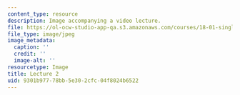 ```yaml
---
content_type: resource
description: Image accompanying a video lecture.
file: https://ol-ocw-studio-app-qa.s3.amazonaws.com/courses/18-01-single-variable-calculus-fall-2006/9301b97778bb5e302cfc04f8024b6522_lec02.jpg
file_type: image/jpeg
image_metadata:
  caption: ''
  credit: ''
  image-alt: ''
resourcetype: Image
title: Lecture 2
uid: 9301b977-78bb-5e30-2cfc-04f8024b6522
---
```

